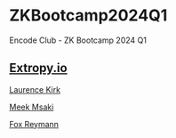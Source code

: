 # ZKBootcamp2024Q1

Encode Club - ZK Bootcamp 2024 Q1

## [Extropy.io](https://www.linkedin.com/company/extropy-io-ltd/)

[Laurence Kirk](https://www.linkedin.com/in/extropylaurence/)

[Meek Msaki](https://www.linkedin.com/in/msaki/)

[Fox Reymann](https://www.linkedin.com/in/foxreymann/)

